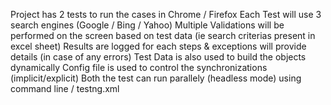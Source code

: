 Project has 2 tests to run the cases in Chrome / Firefox
Each Test will use 3 search engines (Google / Bing / Yahoo) 
Multiple Validations will be performed on the screen based on test data (ie search criterias present in excel sheet)
Results are logged for each steps & exceptions will provide details (in case of any errors)
Test Data is also used to build the objects dynamically 
Config file is used to control the synchronizations (implicit/explicit)
Both the test can run parallely (headless mode) using command line / testng.xml 
